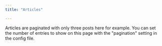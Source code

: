 ```yaml
---
title: "Articles"

---
```

Articles are paginated with only three posts here for example. You can set the number of entries to show on this page with the "pagination" setting in the config file.
